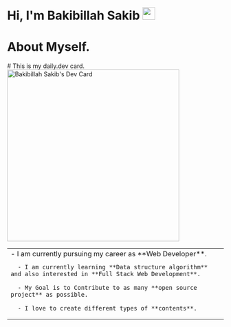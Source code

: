 # Hi, I'm Bakibillah Sakib <img src="https://github.com/sakibian/sakibian/blob/master/Assets/Hi.gif" width="29px">

# About Myself.
<table>
<tr>
  <td valign="center">
      - I am currently pursuing my career as **Web Developer**.
 
      - I am currently learning **Data structure algorithm** and also interested in **Full Stack Web Development**.
  
      - My Goal is to Contribute to as many **open source project** as possible.
  
      - I love to create different types of **contents**.
  </td>
# This is my daily.dev card.
  <a href="https://app.daily.dev/sakibian"><img src="https://api.daily.dev/devcards/96f254b7cf174812bebccf03500479d5.png?r=zy2" width="400" alt="Bakibillah Sakib's Dev Card"/></a>
  </td>
</tr>
</table>
